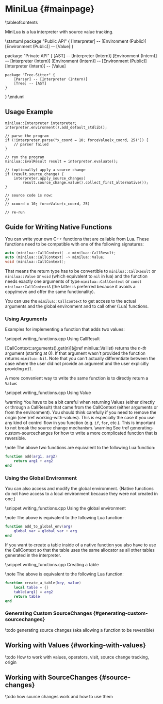 # MiniLua {#mainpage}

\tableofcontents

MiniLua is a lua interpreter with source value tracking.

\startuml
package "Public API" {
    [Interpreter] -- [Environment (Public)]
    [Environment (Public)] -- [Value]
}

package "Private API" {
    [AST] -- [Interpreter (Intern)]
    [Environment (Intern)] -- [Interpreter (Intern)]
    [Environment (Intern)] -- [Environment (Public)]
    [Interpreter (Intern)] -- [Value]

    package "Tree-Sitter" {
        [Parser] -- [Interpreter (Intern)]
        [Tree] -- [AST]
    }
}
\enduml

## Usage Example

```{.cpp}
minilua::Interpreter interpreter;
interpreter.environment().add_default_stdlib();

// parse the program
if (!interpreter.parse("x_coord = 10; forceValue(x_coord, 25)")) {
    // parser failed
}

// run the program
minilua::EvalResult result = interpreter.evaluate();

// (optionally) apply a source change
if (result.source_change) {
    interpreter.apply_source_changes(
        result.source_change.value().collect_first_alternative());
}

// source code is now:
//
// xcoord = 10; forceValue(c_coord, 25)

// re-run
```

## Guide for Writing Native Functions

You can write your own C++ functions that are callable from Lua. These functions
need to be compatible with one of the following signatures:

```cpp
auto (minilua::CallContext) -> minilua::CallResult;
auto (minilua::CallContext) -> minilua::Value;
void (minilua::CallContext);
```

That means the return type has to be convertible to `minilua::CallResult` or
`minilua::Value` or `void` (which equivalent to `nil` in lua) and the function
needs exactly one arguments of type `minilua::CallContext` or `const
minilua::CallContext&` (the latter is preferred because it avoids a copy/move
and offer the same functionality).

You can use the `minilua::CallContext` to get access to the actual arguments
and the global environment and to call other (Lua) functions.

### Using Arguments

Examples for implementing a function that adds two values:

\snippet writing_functions.cpp Using CallResult

[CallContext::arguments().get(n)](@ref minilua::Vallist) returns the *n-th*
argument (starting at 0). If that argument wasn't provided the function returns
`minilua::Nil`. Note that you can't actually differentiate between the case
where the user did not provide an argument and the user explicitly providing
`nil`.

A more convenient way to write the same function is to directly return a `Value`:

\snippet writing_functions.cpp Using Value

\warning You have to be a bit careful when returning Values (either directly or
through a CallResult) that came from the CallContext (either arguments or from
the environment). You should think carefully if you need to remove the origin
(see \ref working-with-values). This is especially the case if you use any kind
of control flow in you function (e.g. `if`, `for`, etc.). This is important to
not break the source change mechanism.
\warning
See \ref generating-custom-sourcechanges for how to write a more complicated
function that is reversible.

\note
The above two functions are equivalent to the following Lua function:
```lua
function add(arg1, arg2)
    return arg1 + arg2
end
```

### Using the Global Environment

You can also access and modify the global environment. (Native functions do not
have access to a local environment because they were not created in one.)

\snippet writing_functions.cpp Using the global environment

\note
The above is equivalent to the following Lua function:
```lua
function add_to_global_env(arg)
    global_var = global_var + arg
end
```

If you want to create a table inside of a native function you also have to use
the CallContext so that the table uses the same allocator as all other tables
generated in the interpreter.

\snippet writing_functions.cpp Creating a table

\note
The above is equivalent to the following Lua function:
```lua
function create_a_table(key, value)
    local table = {}
    table[arg1] = arg2
    return table
end
```

### Generating Custom SourceChanges {#generating-custom-sourcechanges}

\todo generating source changes (aka allowing a function to be reversible)

## Working with Values {#working-with-values}

\todo How to work with values, operators, visit, source change tracking, origin

## Working with SourceChanges {#source-changes}

\todo how source changes work and how to use them

